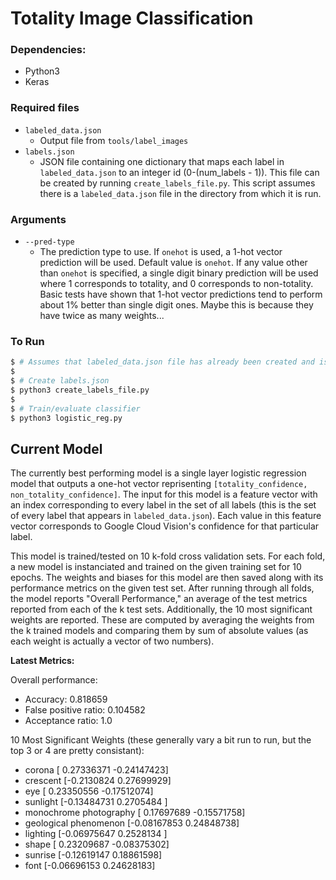 # Totality Image Classification

### Dependencies:

- Python3
- Keras

### Required files

- `labeled_data.json`
  - Output file from `tools/label_images`
- `labels.json`
  - JSON file containing one dictionary that maps each
    label in `labeled_data.json` to an integer id (0-(num_labels - 1)).
    This file can be created by running `create_labels_file.py`. This
    script assumes there is a `labeled_data.json` file in the directory
    from which it is run.

### Arguments

- `--pred-type`
  - The prediction type to use. If `onehot` is used, a 1-hot vector prediction
    will be used. Default value is `onehot`. If any value other than `onehot` is
    specified, a single digit binary prediction will be used where 1 corresponds to 
    totality, and 0 corresponds to non-totality. Basic tests have shown that 1-hot 
    vector predictions tend to perform about 1% better than single digit ones. Maybe
    this is because they have twice as many weights...

### To Run

```bash
$ # Assumes that labeled_data.json file has already been created and is in pwd
$
$ # Create labels.json
$ python3 create_labels_file.py
$
$ # Train/evaluate classifier
$ python3 logistic_reg.py
```

## Current Model

The currently best performing model is a single layer logistic regression model
that outputs a one-hot vector reprisenting `[totality_confidence, non_totality_confidence]`.
The input for this model is a feature vector with an index corresponding to every label
in the set of all labels (this is the set of every label that appears in `labeled_data.json`).
Each value in this feature vector corresponds to Google Cloud Vision's confidence for that
particular label.

This model is trained/tested on 10 k-fold cross validation sets. For each fold, a new model
is instanciated and trained on the given training set for 10 epochs. The weights and
biases for this model are then saved along with its performance metrics on the given test set. 
After running through all folds, the model reports "Overall Performance," an average of the 
test metrics reported from each of the k test sets. Additionally, the 10 most significant 
weights are reported. These are computed by averaging the weights from the k trained models 
and comparing them by sum of absolute values (as each weight is actually a vector of two numbers).

**Latest Metrics:**

Overall performance:
- Accuracy: 0.818659
- False positive ratio: 0.104582
- Acceptance ratio: 1.0

10 Most Significant Weights (these generally vary a bit run to run, but the top 3 or 4 are pretty consistant):
- corona [ 0.27336371 -0.24147423]
- crescent [-0.2130824   0.27699929]
- eye [ 0.23350556 -0.17512074]
- sunlight [-0.13484731  0.2705484 ]
- monochrome photography [ 0.17697689 -0.15571758]
- geological phenomenon [-0.08167853  0.24848738]
- lighting [-0.06975647  0.2528134 ]
- shape [ 0.23209687 -0.08375302]
- sunrise [-0.12619147  0.18861598]
- font [-0.06696153  0.24628183]

